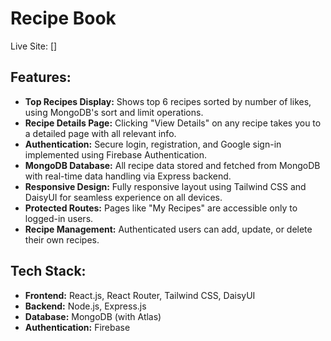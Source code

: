 #  Recipe Book

Live Site: []

##  Features:

-  **Top Recipes Display:** Shows top 6 recipes sorted by number of likes, using MongoDB's sort and limit operations.
-  **Recipe Details Page:** Clicking "View Details" on any recipe takes you to a detailed page with all relevant info.
-  **Authentication:** Secure login, registration, and Google sign-in implemented using Firebase Authentication.
-  **MongoDB Database:** All recipe data stored and fetched from MongoDB with real-time data handling via Express backend.
-  **Responsive Design:** Fully responsive layout using Tailwind CSS and DaisyUI for seamless experience on all devices.
-  **Protected Routes:** Pages like "My Recipes" are accessible only to logged-in users.
-  **Recipe Management:** Authenticated users can add, update, or delete their own recipes.

##  Tech Stack:

- **Frontend:** React.js, React Router, Tailwind CSS, DaisyUI
- **Backend:** Node.js, Express.js
- **Database:** MongoDB (with Atlas)
- **Authentication:** Firebase



